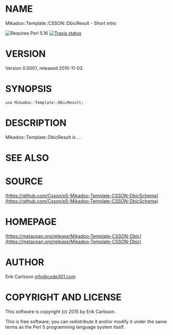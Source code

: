 # NAME

Mikadoo::Template::CSSON::DbicResult - Short intro

![Requires Perl 5.16](https://img.shields.io/badge/perl-5.16-brightgreen.svg) [![Travis status](https://api.travis-ci.org/Csson/p5-Mikadoo-Template-CSSON-DbicSchema.svg?branch=master)](https://travis-ci.org/Csson/p5-Mikadoo-Template-CSSON-DbicSchema)

# VERSION

Version 0.0001, released 2015-11-03.

# SYNOPSIS

    use Mikadoo::Template::DbicResult;

# DESCRIPTION

Mikadoo::Template::DbicResult is ...

# SEE ALSO

# SOURCE

[https://github.com/Csson/p5-Mikadoo-Template-CSSON-DbicSchema](https://github.com/Csson/p5-Mikadoo-Template-CSSON-DbicSchema)

# HOMEPAGE

[https://metacpan.org/release/Mikadoo-Template-CSSON-Dbic](https://metacpan.org/release/Mikadoo-Template-CSSON-Dbic)

# AUTHOR

Erik Carlsson <info@code301.com>

# COPYRIGHT AND LICENSE

This software is copyright (c) 2015 by Erik Carlsson.

This is free software; you can redistribute it and/or modify it under
the same terms as the Perl 5 programming language system itself.
